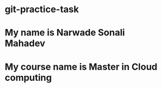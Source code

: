 # git-practice-task
# My name is Narwade Sonali Mahadev

# My course name is  Master in Cloud computing
